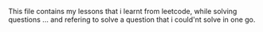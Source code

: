 This file contains my lessons that i learnt from leetcode, while solving questions ... and refering to solve a question that i could'nt solve in one go.
